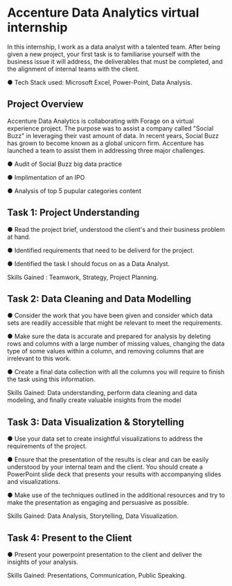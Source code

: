 
# Accenture Data Analytics virtual internship
In this internship, I work as a data analyst with a talented team. After being given a new project, your first task is to familiarise yourself with the business issue it will address, the deliverables that must be completed, and the alignment of internal teams with the client.

● Tech Stack used: Microsoft Excel, Power-Point, Data Analysis.


## Project Overview
Accenture Data Analytics is collaborating with Forage on a virtual experience project. The purpose was to assist a company called "Social Buzz" in leveraging their vast amount of data. In recent years, Social Buzz has grown to become known as a global unicorn firm. Accenture has launched a team to assist them in addressing three major challenges.

●  Audit of Social Buzz big data practice

● Implimentation of an IPO

● Analysis of top 5 pupular categories content
## Task 1: Project Understanding
● Read the project brief, understood the client's and their business problem at hand.

● Identified requirements that need to be deliverd for the project.

● Identified the task I should focus on as a Data Analyst.

Skills Gained : Teamwork, Strategy, Project Planning.
## Task 2: Data Cleaning and Data Modelling
● Consider the work that you have been given and consider which data sets are readily accessible that might be relevant to meet the requirements.

● Make sure the data is accurate and prepared for analysis by deleting rows and columns with a large number of missing values, changing the data type of some values within a column, and removing columns that are irrelevant to this work.

● Create a final data collection with all the columns you will require to finish the task using this information.

Skills Gained: Data understanding, perform data cleaning and data modeling, and finally create valuable insights from the model
## Task 3: Data Visualization & Storytelling
● Use your data set to create insightful visualizations to address the requirements of the project.

● Ensure that the presentation of the results is clear and can be easily understood by your internal team and the client. You should create a PowerPoint slide deck that presents your results with accompanying slides and visualizations.

● Make use of the techniques outlined in the additional resources and try to make the presentation as engaging and persuasive as possible.

Skills Gained: Data Analysis, Storytelling, Data Visualization.
## Task 4: Present to the Client
● Present your powerpoint presentation to the client and deliver the insights of your analysis.

Skills Gained: Presentations, Communication, Public Speaking.



